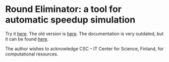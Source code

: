 # Round Eliminator: a tool for automatic speedup simulation

Try it [here](https://roundeliminator.github.io/re-experimental/).
The old version is [here](https://roundeliminator.github.io/re/).
The documentation is very outdated, but it can be found [here](http://ac.informatik.uni-freiburg.de/olivetti/files/roundeliminatortutorial.pdf).

The author wishes to acknowledge CSC – IT Center for Science, Finland, for computational resources.
